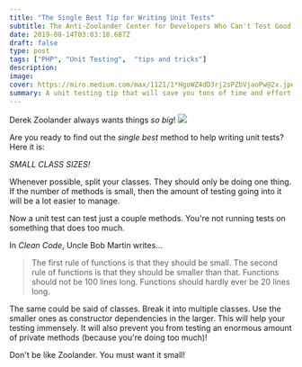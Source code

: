 ```yaml
---
title: "The Single Best Tip for Writing Unit Tests"
subtitle: The Anti-Zoolander Center for Developers Who Can't Test Good
date: 2019-08-14T03:03:18.687Z
draft: false
type: post
tags: ["PHP", "Unit Testing",  "tips and tricks"]
description:
image: 
cover: https://miro.medium.com/max/1121/1*HgoWZ4dD3rj2sPZbVjaoPw@2x.jpeg
summary: A unit testing tip that will save you tons of time and effort...
---
```


Derek Zoolander always wants things *so big*!
![](http://www.quickmeme.com/img/89/89dd7fe7cae4737cb3af42080838b498d1d6dca75c66027ae4564d68aaa5f6fe.jpg)

Are you ready to find out the _single best_ method to help writing
unit tests? Here it is:

*SMALL CLASS SIZES!*

Whenever possible, split your classes. They should only be doing one thing.
If the number of methods is small, then the amount of testing
going into it will be a lot easier to manage. 

Now a unit test can test just a couple methods. You're not running tests
on something that does too much.

In _Clean Code_, Uncle Bob Martin writes...

> The first rule of functions is that they should be small. The second rule of functions is that they should be smaller than that. Functions should not be 100 lines long. Functions should hardly ever be 20 lines long.

The same could be said of classes. Break it into multiple classes. Use
the smaller ones as constructor dependencies in the larger. This will
help your testing immensely. It will also prevent you from testing
an enormous amount of private methods (because you're doing too much)!

Don't be like Zoolander. You must want it small!
